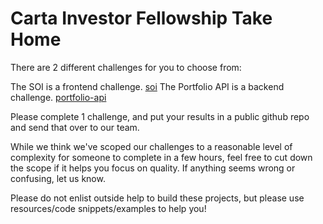 # Carta Investor Fellowship Take Home

There are 2 different challenges for you to choose from:

The SOI is a frontend challenge. [soi](soi.md)
The Portfolio API is a backend challenge. [portfolio-api](portfolio-api.md)

Please complete 1 challenge, and put your results in a public github repo and send that over to our team.

While we think we've scoped our challenges to a reasonable level of complexity for someone to complete in a few hours, feel free to cut down the scope if it helps you focus on quality. If anything seems wrong or confusing, let us know.

Please do not enlist outside help to build these projects, but please use resources/code snippets/examples to help you!
